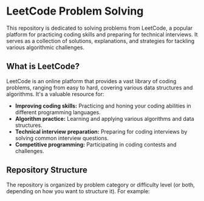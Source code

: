# LeetCode Problem Solving

This repository is dedicated to solving problems from LeetCode, a popular platform for practicing coding skills and preparing for technical interviews.  It serves as a collection of solutions, explanations, and strategies for tackling various algorithmic challenges.

## What is LeetCode?

LeetCode is an online platform that provides a vast library of coding problems, ranging from easy to hard, covering various data structures and algorithms.  It's a valuable resource for:

* **Improving coding skills:**  Practicing and honing your coding abilities in different programming languages.
* **Algorithm practice:**  Learning and applying various algorithms and data structures.
* **Technical interview preparation:**  Preparing for coding interviews by solving common interview questions.
* **Competitive programming:**  Participating in coding contests and challenges.

## Repository Structure

The repository is organized by problem category or difficulty level (or both, depending on how you want to structure it).  For example:
